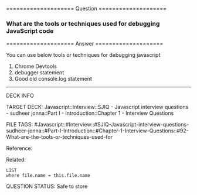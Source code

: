 ==================== Question ====================  

### What are the tools or techniques used for debugging JavaScript code  

==================== Answer ====================  

You can use below tools or techniques for debugging javascript

1. Chrome Devtools
2. debugger statement
3. Good old console.log statement

---

DECK INFO

TARGET DECK: Javascript::Interview::SJIQ - Javascript interview questions -
sudheer jonna::Part I - Introduction::Chapter 1 - Interview Questions

FILE TAGS:
#Javascript::#Interview::#SJIQ-Javascript-interview-questions-sudheer-jonna::#Part-I-Introduction::#Chapter-1-Interview-Questions::#92-What-are-the-tools-or-techniques-used-for

Reference:

Related:

```dataview
LIST
where file.name = this.file.name
```

QUESTION STATUS: Safe to store
